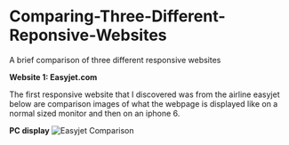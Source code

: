 # Comparing-Three-Different-Reponsive-Websites

A brief comparison of three different responsive websites

**Website 1: Easyjet.com**

The first responsive website that I discovered was from the airline easyjet below are comparison images of what the webpage is displayed like on a normal sized monitor and then on an iphone 6.

**PC display**
![Easyjet Comparison]()
